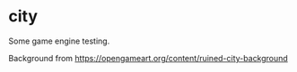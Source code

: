 # city

Some game engine testing.

Background from https://opengameart.org/content/ruined-city-background
